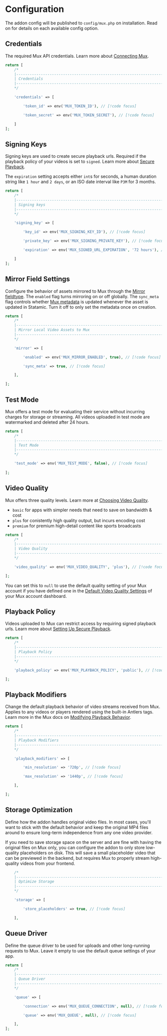 # Configuration

The addon config will be published to `config/mux.php` on installation. Read on
for details on each available config option.

## Credentials

The required Mux API credentials. Learn more about [Connecting Mux](/connecting-mux).

```php
return [
    /*
    |--------------------------------------------------------------------------
    | Credentials
    |--------------------------------------------------------------------------
    */

    'credentials' => [

        'token_id' => env('MUX_TOKEN_ID'), // [!code focus]

        'token_secret' => env('MUX_TOKEN_SECRET'), // [!code focus]

    ]
];
```

## Signing Keys

Signing keys are used to create secure playback urls. Required if the playback
policy of your videos is set to `signed`. Learn more about [Secure Playback](/secure-playback).

The `expiration` setting accepts either `int`s for seconds, a human duration string
like `1 hour` and `2 days`, or an ISO date interval like `P3M` for 3 months.

```php
return [
    /*
    |--------------------------------------------------------------------------
    | Signing keys
    |--------------------------------------------------------------------------
    */

    'signing_key' => [

        'key_id' => env('MUX_SIGNING_KEY_ID'), // [!code focus]

        'private_key' => env('MUX_SIGNING_PRIVATE_KEY'), // [!code focus]

        'expiration' => env('MUX_SIGNED_URL_EXPIRATION', '72 hours'), // [!code focus]

    ]
];
```

## Mirror Field Settings

Configure the behavior of assets mirrored to Mux through the [Mirror fieldtype](/upload). The `enabled` flag
turns mirroring on or off globally. The `sync_meta` flag controls whether
[Mux metadata](https://www.mux.com/docs/guides/add-metadata-to-your-videos) is updated
whenever the asset is updated in Statamic. Turn it off to only set the metadata once on creation.

```php
return [
    /*
    |--------------------------------------------------------------------------
    | Mirror Local Video Assets to Mux
    |--------------------------------------------------------------------------
    */

    'mirror' => [

        'enabled' => env('MUX_MIRROR_ENABLED', true), // [!code focus]

        'sync_meta' => true, // [!code focus]

    ],

];
```

## Test Mode

Mux offers a test mode for evaluating their service without incurring charges for storage or streaming.
All videos uploaded in test mode are watermarked and deleted after 24 hours.

```php
return [
    /*
    |--------------------------------------------------------------------------
    | Test Mode
    |--------------------------------------------------------------------------
    */

    'test_mode' => env('MUX_TEST_MODE', false), // [!code focus]
    
];
```

## Video Quality

Mux offers three quality levels. Learn more at
[Choosing Video Quality](https://docs.mux.com/guides/use-video-quality-levels).

- `basic` for apps with simpler needs that need to save on bandwidth & cost
- `plus` for conistently high quality output, but incurs encoding cost
- `premium` for premium high-detail content like sports broadcasts

```php
return [
    /*
    |--------------------------------------------------------------------------
    | Video Quality
    |--------------------------------------------------------------------------
    */

    'video_quality' => env('MUX_VIDEO_QUALITY', 'plus'), // [!code focus]

];
```

You can set this to `null` to use the default quality setting of your Mux account if you have
defined one in the [Default Video Quality Settings](https://dashboard.mux.com/organizations/59g3uj/settings/video-quality)
of your Mux account dashboard.

## Playback Policy

Videos uploaded to Mux can restrict access by requiring signed playback urls.
Learn more about [Setting Up Secure Playback](/secure-playback).

```php
return [
    /*
    |--------------------------------------------------------------------------
    | Playback Policy
    |--------------------------------------------------------------------------
    */

    'playback_policy' => env('MUX_PLAYBACK_POLICY', 'public'), // [!code focus]

];
```

## Playback Modifiers

Change the default playback behavior of video streams received from Mux.
Applies to any videos or players rendered using the built-in Antlers tags.
Learn more in the Mux docs on [Modifying Playback Behavior](https://docs.mux.com/guides/modify-playback-behavior).

```php
return [
    /*
    |--------------------------------------------------------------------------
    | Playback Modifiers
    |--------------------------------------------------------------------------
    */

    'playback_modifiers' => [

        'min_resolution' => '720p', // [!code focus]

        'max_resolution' => '1440p', // [!code focus]

    ],

];
```

## Storage Optimization

Define how the addon handles original video files. In most cases, you'll want to
stick with the default behavior and keep the original MP4 files around to ensure
long-term independence from any one video provider.

If you need to save storage space on the server and are fine with having the
original files on Mux only, you can configure the addon to only store low-quality
placeholders on disk. This will save a small placeholder video that can be
previewed in the backend, but requires Mux to properly stream high-quality
videos from your frontend.

```php
    /*
    |--------------------------------------------------------------------------
    | Optimize Storage
    |--------------------------------------------------------------------------
    */

    'storage' => [

        'store_placeholders' => true, // [!code focus]

    ],
```

## Queue Driver

Define the queue driver to be used for uploads and other long-running requests to Mux.
Leave it empty to use the default queue settings of your app.

```php
return [
    /*
    |--------------------------------------------------------------------------
    | Queue Driver
    |--------------------------------------------------------------------------
    */

    'queue' => [

        'connection' => env('MUX_QUEUE_CONNECTION', null), // [!code focus]

        'queue' => env('MUX_QUEUE', null), // [!code focus]

    ],
];
```
